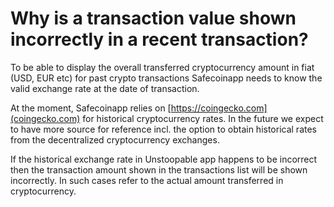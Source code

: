 # Why is a transaction value shown incorrectly in a recent transaction?

To be able to display the overall transferred cryptocurrency amount in fiat (USD, EUR etc) for past crypto transactions Safecoinapp needs to know the valid exchange rate at the date of transaction. 

At the moment, Safecoinapp relies on [https://coingecko.com](coingecko.com) for historical cryptocurrency rates. In the future we expect to have more source for reference incl. the option to obtain historical rates from the decentralized cryptocurrency exchanges.

If the historical exchange rate in Unstoopable app happens to be incorrect then the transaction amount shown in the transactions list will be shown incorrectly. In such cases refer to the actual amount transferred in cryptocurrency.